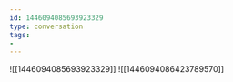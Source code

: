 ```yaml
---
id: 1446094085693923329
type: conversation
tags:
- 
---
```

![[1446094085693923329]]
![[1446094086423789570]]

